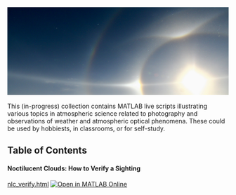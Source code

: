 <div style="text-align: center;">
  <img src="other/IMG_0508.JPG" width="800" height="200" alt="Description of the image">
</div>

This (in-progress) collection contains MATLAB live scripts illustrating 
various topics in atmospheric science related to photography and 
observations of weather and atmospheric optical phenomena. These could be 
used by hobbiests, in classrooms, or for self-study. 

## Table of Contents

#### Noctilucent Clouds: How to Verify a Sighting

[nlc_verify.html](https://htmlpreview.github.io/?https://github.com/chrisjcox/atmos-optics-demos/blob/main/demos/ncl_verify.html) [![Open in MATLAB Online](https://www.mathworks.com/images/responsive/global/open-in-matlab-online.svg)](https://matlab.mathworks.com/open/github/v1?repo=chrisjcox/atmos-optics-demos&file=live/nlc_verify.mlx)
